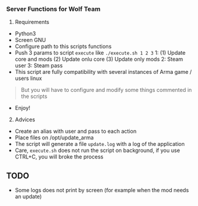 ### Server Functions for Wolf Team

1. Requirements
  - Python3
  - Screen GNU
  - Configure path to this scripts functions
  - Push 3 params to script `execute` like `./execute.sh 1 2 3`
    1: (1) Update core and mods (2) Update onlu core (3) Update only mods
    2: Steam user
    3: Steam pass
  - This script are fully compatibility with several instances of Arma game / users linux
  > But you will have to configure and modify some things commented in the scripts
  - Enjoy!

2. Advices
  - Create an alias with user and pass to each action
  - Place files on /opt/update_arma
  - The script will generate a file `update.log` with a log of the application
  - Care, `execute.sh` does not run the script on background, if you use CTRL+C, you will broke the process

## TODO

  - Some logs does not print by screen (for example when the mod needs an update)
